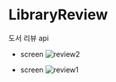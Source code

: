 # LibraryReview
도서 리뷰 api

- screen<list>
![review2](https://user-images.githubusercontent.com/86955873/215418963-8adaeab8-1c21-4af6-aef5-e3d9568e0afb.PNG)


- screen<book>
![review1](https://user-images.githubusercontent.com/86955873/215418972-1f33d106-747a-42b4-85f5-f421441f6242.PNG)
